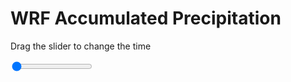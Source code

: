 <h1>WRF Accumulated Precipitation</h1>
<p>Drag the slider to change the time</p>

<div class="slidecontainer">
<input oninput='setImage(this)' class="slider" type="range" min="0" max="29" value="0" step="1" />
<img id='img'/>
</div>

<script>
var img = document.getElementById('img');
var img_array = ['/assets/images/wrf/r_wrfout_d01_2020-06-27_12:00:00.png',
'/assets/images/wrf/r_wrfout_d01_2020-06-27_13:00:00.png',
'/assets/images/wrf/r_wrfout_d01_2020-06-27_14:00:00.png',
'/assets/images/wrf/r_wrfout_d01_2020-06-27_15:00:00.png',
'/assets/images/wrf/r_wrfout_d01_2020-06-27_16:00:00.png',
'/assets/images/wrf/r_wrfout_d01_2020-06-27_17:00:00.png',
'/assets/images/wrf/r_wrfout_d01_2020-06-27_18:00:00.png',
'/assets/images/wrf/r_wrfout_d01_2020-06-27_19:00:00.png',
'/assets/images/wrf/r_wrfout_d01_2020-06-27_20:00:00.png',
'/assets/images/wrf/r_wrfout_d01_2020-06-27_21:00:00.png',
'/assets/images/wrf/r_wrfout_d01_2020-06-27_22:00:00.png',
'/assets/images/wrf/r_wrfout_d01_2020-06-27_23:00:00.png',
'/assets/images/wrf/r_wrfout_d01_2020-06-28_00:00:00.png',
'/assets/images/wrf/r_wrfout_d01_2020-06-28_01:00:00.png',
'/assets/images/wrf/r_wrfout_d01_2020-06-28_02:00:00.png',
'/assets/images/wrf/r_wrfout_d01_2020-06-28_03:00:00.png',
'/assets/images/wrf/r_wrfout_d01_2020-06-28_04:00:00.png',
'/assets/images/wrf/r_wrfout_d01_2020-06-28_05:00:00.png',
'/assets/images/wrf/r_wrfout_d01_2020-06-28_06:00:00.png',
'/assets/images/wrf/r_wrfout_d01_2020-06-28_07:00:00.png',
'/assets/images/wrf/r_wrfout_d01_2020-06-28_08:00:00.png',
'/assets/images/wrf/r_wrfout_d01_2020-06-28_09:00:00.png',
'/assets/images/wrf/r_wrfout_d01_2020-06-28_10:00:00.png',
'/assets/images/wrf/r_wrfout_d01_2020-06-28_11:00:00.png',
'/assets/images/wrf/r_wrfout_d01_2020-06-28_12:00:00.png',
'/assets/images/wrf/r_wrfout_d01_2020-06-28_13:00:00.png',
'/assets/images/wrf/r_wrfout_d01_2020-06-28_14:00:00.png',
'/assets/images/wrf/r_wrfout_d01_2020-06-28_15:00:00.png',
'/assets/images/wrf/r_wrfout_d01_2020-06-28_16:00:00.png',];
function setImage(obj)
{
        var value = obj.value;
        img.src = img_array[value];

}
</script>
